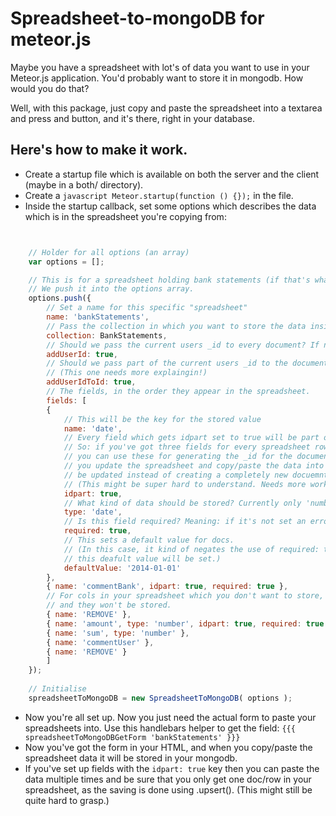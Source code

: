 # Spreadsheet-to-mongoDB for meteor.js

Maybe you have a spreadsheet with lot's of data you want to use in your Meteor.js application. You'd probably want to store it in mongodb. How would you do that?

Well, with this package, just copy and paste the spreadsheet into a textarea and press and button, and it's there, right in your database.

## Here's how to make it work.

- Create a startup file which is available on both the server and the client (maybe in a both/ directory).
- Create a `javascript Meteor.startup(function () {});` in the file.
- Inside the startup callback, set some options which describes the data which is in the spreadsheet you're copying from:
```javascript


	// Holder for all options (an array)
	var options = [];

	// This is for a spreadsheet holding bank statements (if that's what they're called in english).
	// We push it into the options array.
	options.push({
		// Set a name for this specific "spreadsheet"
		name: 'bankStatements',
		// Pass the collection in which you want to store the data inside
		collection: BankStatements,
		// Should we pass the current users _id to every document? If not, just ignore setting this.
		addUserId: true,
		// Should we pass part of the current users _id to the documents _id?
		// (This one needs more explaingin!)
		addUserIdToId: true,
		// The fields, in the order they appear in the spreadsheet.
		fields: [
		{
			// This will be the key for the stored value
			name: 'date',
			// Every field which gets idpart set to true will be part of a hashed _id key for the document.
			// So: if you've got three fields for every spreadsheet row which will always remain constant,
			// you can use these for generating the _id for the document. This will make sure that every time
			// you update the spreadsheet and copy/paste the data into the textarea, the same document will
			// be updated instead of creating a completely new docuemnt.
			// (This might be super hard to understand. Needs more work.)
			idpart: true,
			// What kind of data should be stored? Currently only 'number' and 'date' are supported.
			type: 'date',
			// Is this field required? Meaning: if it's not set an error will be thrown.
			required: true,
			// This sets a default value for docs.
			// (In this case, it kind of negates the use of required: true as if there is no value set then
			// this deafult value will be set.)
			defaultValue: '2014-01-01'
		},
		{ name: 'commentBank', idpart: true, required: true },
		// For cols in your spreadsheet which you don't want to store, just set the name to 'REMOVE'
		// and they won't be stored.
		{ name: 'REMOVE' },
		{ name: 'amount', type: 'number', idpart: true, required: true },
		{ name: 'sum', type: 'number' },
		{ name: 'commentUser' },
		{ name: 'REMOVE' }
		]
	});
	
	// Initialise
	spreadsheetToMongoDB = new SpreadsheetToMongoDB( options );

```
- Now you're all set up. Now you just need the actual form to paste your spreadsheets into. Use this handlebars helper to get the field:
`{{{ spreadsheetToMongoDBGetForm 'bankStatements' }}}`
- Now you've got the form in your HTML, and when you copy/paste the spreadsheet data it will be stored in your mongodb.
- If you've set up fields with the `idpart: true` key then you can paste the data multiple times and be sure that you only get one doc/row in your spreadsheet, as the saving is done using .upsert(). (This might still be quite hard to grasp.)
